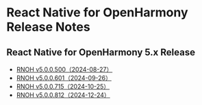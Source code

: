# React Native for OpenHarmony Release Notes

## React Native for OpenHarmony 5.x Release

- [RNOH v5.0.0.500（2024-08-27）](./release-notes/react-native-harmony-v5.0.0.500.md)
- [RNOH v5.0.0.601（2024-09-26）](./release-notes/react-native-harmony-v5.0.0.601.md)
- [RNOH v5.0.0.715（2024-10-25）](./release-notes/react-native-harmony-v5.0.0.715.md)
- [RNOH v5.0.0.812（2024-12-24）](./release-notes/react-native-harmony-v5.0.0.812.md)